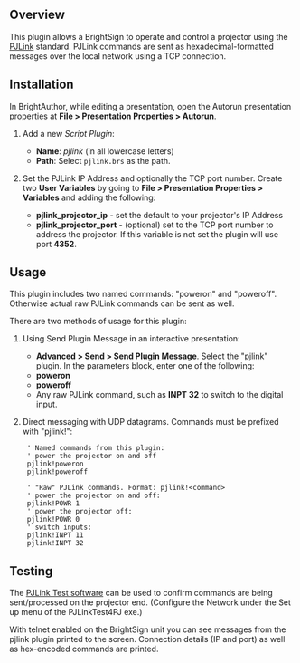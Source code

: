 Overview
------------

This plugin allows a BrightSign to operate and control a projector using the [PJLink](http://pjlink.jbmia.or.jp/english/) standard. PJLink commands are sent as hexadecimal-formatted messages over the local network using a TCP connection.

## Installation

In BrightAuthor, while editing a presentation, open the Autorun presentation properties at **File > Presentation Properties > Autorun**.

1. Add a new *Script Plugin*:

	* **Name**: _pjlink_ (in all lowercase letters)
	* **Path**: Select `pjlink.brs` as the path.

2. Set the PJLink IP Address and optionally the TCP port number. Create two **User Variables** by going to **File > Presentation Properties > Variables** and adding the following:
	* **pjlink_projector_ip** - set the default to your projector's IP Address
	* **pjlink_projector_port** - (optional) set to the TCP port number to address the projector. If this variable is not set the plugin will use port **4352**.


## Usage

This plugin includes two named commands: "poweron" and "poweroff". Otherwise actual raw PJLink commands can be sent as well.

There are two methods of usage for this plugin:

1. Using Send Plugin Message in an interactive presentation:
	* **Advanced > Send > Send Plugin Message**. Select the "pjlink" plugin. In the parameters block, enter one of the following:
	* **poweron**
	* **poweroff**
	* Any raw PJLink command, such as **INPT 32** to switch to the digital input.

2. Direct messaging with UDP datagrams. Commands must be prefixed with "pjlink!":

		' Named commands from this plugin:
		' power the projector on and off
		pjlink!poweron
		pjlink!poweroff

		' "Raw" PJLink commands. Format: pjlink!<command>
		' power the projector on and off:
		pjlink!POWR 1
		' power the projector off:
		pjlink!POWR 0
		' switch inputs:
		pjlink!INPT 11
		pjlink!INPT 32

## Testing

The [PJLink Test software](http://pjlink.jbmia.or.jp/english/dl.html) can be used to confirm commands are being sent/processed on the projector end. (Configure the Network under the Set up menu of the PJLinkTest4PJ exe.)

With telnet enabled on the BrightSign unit you can see messages from the pjlink plugin printed to the screen. Connection details (IP and port) as well as hex-encoded commands are printed.
